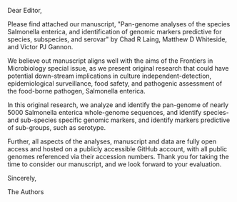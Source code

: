 Dear Editor,

Please find attached our manuscript, "Pan-genome analyses of the species Salmonella enterica, and identification of genomic markers predictive for species, subspecies, and serovar" by Chad R Laing, Matthew D Whiteside, and Victor PJ Gannon. 

We believe out manuscript aligns well with the aims of the Frontiers in Microbiology special issue, as we present original research that could have potential down-stream implications in culture independent-detection, epidemiological surveillance, food safety, and pathogenic assessment of the food-borne pathogen, Salmonella enterica.

In this original research, we analyze and identify the pan-genome of nearly 5000 Salmonella enterica whole-genome sequences, and identify species- and sub-species specific genomic markers, and identify markers predictive of sub-groups, such as serotype. 

Further, all aspects of the analyses, manuscript and data are fully open access and hosted on a publicly accessible GitHub account, with all public genomes referenced via their accession numbers. Thank you for taking the time to consider our manuscript, and we look forward to your evaluation.

Sincerely,

The Authors
